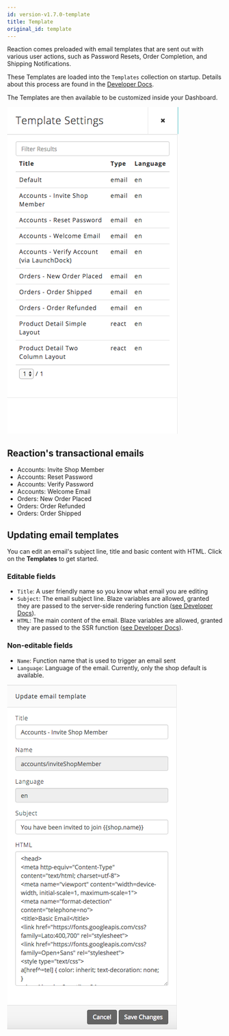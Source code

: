 ```yaml
---
id: version-v1.7.0-template
title: Template
original_id: template
---
```

    
Reaction comes preloaded with email templates that are sent out with various user actions, such as Password Resets, Order Completion, and Shipping Notifications.

These Templates are loaded into the `Templates` collection on startup. Details about this process are found in the [Developer Docs](register-email.md).

The Templates are then available to be customized inside your Dashboard.

![](/assets/admin-email-templates-list.png "Email Templates List")

## Reaction's transactional emails

- Accounts: Invite Shop Member
- Accounts: Reset Password
- Accounts: Verify Password
- Accounts: Welcome Email
- Orders: New Order Placed
- Orders: Order Refunded
- Orders: Order Shipped

## Updating email templates

You can edit an email's subject line, title and basic content with HTML. Click on the **Templates** <i class="rui font-icon fa fa-columns"></i> to get started.

### Editable fields

- `Title`: A user friendly name so you know what email you are editing
- `Subject`: The email subject line. Blaze variables are allowed, granted they are passed to the server-side rendering function ([see Developer Docs](register-email.md)).
- `HTML`: The main content of the email. Blaze variables are allowed, granted they are passed to the SSR function ([see Developer Docs](register-email.md)).

### Non-editable fields

- `Name`: Function name that is used to trigger an email sent
- `Language`: Language of the email. Currently, only the shop default is available.

![](/assets/admin-email-templates-editing.png "Edit Email Templates")
